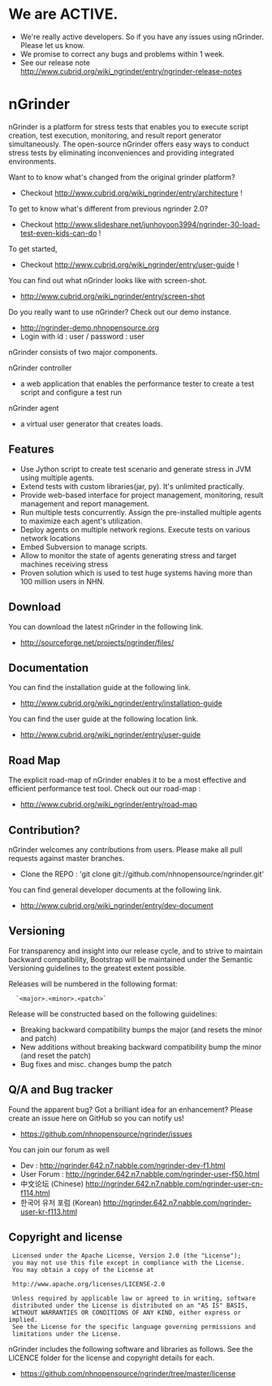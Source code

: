 We are ACTIVE.
==============
* We're really active developers. So if you have any issues using nGrinder. Please let us know.
* We promise to correct any bugs and problems within 1 week.
* See our release note http://www.cubrid.org/wiki_ngrinder/entry/ngrinder-release-notes

nGrinder 
========

nGrinder is a platform for stress tests that enables you to execute script creation, test execution, monitoring, and result report generator simultaneously. The open-source nGrinder offers easy ways to conduct stress tests by eliminating inconveniences and providing integrated environments.


Want to to know what's changed from the original grinder platform?
 * Checkout http://www.cubrid.org/wiki_ngrinder/entry/architecture !

To get to know what's different from previous ngrinder 2.0?
 * Checkout http://www.slideshare.net/junhoyoon3994/ngrinder-30-load-test-even-kids-can-do !

To get started,
 * Checkout http://www.cubrid.org/wiki_ngrinder/entry/user-guide !

You can find out what nGrinder looks like with screen-shot.
 * http://www.cubrid.org/wiki_ngrinder/entry/screen-shot

Do you really want to use nGrinder? Check out our demo instance.
 * http://ngrinder-demo.nhnopensource.org
 * Login with id : user / password : user

nGrinder consists of two major components. 

nGrinder controller
 * a web application that enables the performance tester to create a test script and configure a test run

nGrinder agent
* a virtual user generator that creates loads.

Features
--------

* Use Jython script to create test scenario and generate stress in JVM using multiple agents.
* Extend tests with custom libraries(jar, py). It's unlimited practically.
* Provide web-based interface for project management, monitoring, result management and report management.
* Run multiple tests concurrently. Assign the pre-installed multiple agents to maximize each agent's utilization.
* Deploy agents on multiple network regions. Execute tests on various network locations
* Embed Subversion to manage scripts.
* Allow to monitor the state of agents generating stress and target machines receiving stress
* Proven solution which is used to test huge systems having more than 100 million users in NHN.


Download
--------

You can download the latest nGrinder in the following link. 
* http://sourceforge.net/projects/ngrinder/files/

Documentation
-------------
You can find the installation guide at the following link.
* http://www.cubrid.org/wiki_ngrinder/entry/installation-guide

You can find the user guide at the following location link.
* http://www.cubrid.org/wiki_ngrinder/entry/user-guide

Road Map
--------
The explicit road-map of nGrinder enables it to be a most effective and efficient performance test tool.
Check out our road-map :
* http://www.cubrid.org/wiki_ngrinder/entry/road-map


Contribution?
-------------
nGrinder welcomes any contributions from users. Please make all pull requests against master branches.
* Clone the REPO : 'git clone git://github.com/nhnopensource/ngrinder.git'

You can find general developer documents at the following link.
 * http://www.cubrid.org/wiki_ngrinder/entry/dev-document

Versioning
----------

For transparency and insight into our release cycle, and to strive to maintain backward compatibility, Bootstrap will be maintained under the Semantic Versioning guidelines to the greatest extent possible.

Releases will be numbered in the following format:

      `<major>.<minor>.<patch>`

Release will be constructed based on the following guidelines:

* Breaking backward compatibility bumps the major (and resets the minor and patch)
* New additions without breaking backward compatibility bump the minor (and reset the patch)
* Bug fixes and misc. changes bump the patch


Q/A and Bug tracker
-------------------
Found the apparent bug? Got a brilliant idea for an enhancement? Please create an issue here on GitHub so you can notify us!
* https://github.com/nhnopensource/ngrinder/issues

You can join our forum as well
* Dev : http://ngrinder.642.n7.nabble.com/ngrinder-dev-f1.html 
* User Forum : http://ngrinder.642.n7.nabble.com/ngrinder-user-f50.html
* 中文论坛 (Chinese) http://ngrinder.642.n7.nabble.com/ngrinder-user-cn-f114.html
* 한국어 유저 포럼 (Korean) http://ngrinder.642.n7.nabble.com/ngrinder-user-kr-f113.html


Copyright and license
---------------------

     Licensed under the Apache License, Version 2.0 (the "License");
     you may not use this file except in compliance with the License.
     You may obtain a copy of the License at

     http://www.apache.org/licenses/LICENSE-2.0

     Unless required by applicable law or agreed to in writing, software
     distributed under the License is distributed on an "AS IS" BASIS,
     WITHOUT WARRANTIES OR CONDITIONS OF ANY KIND, either express or implied.
     See the License for the specific language governing permissions and
     limitations under the License. 
      
   
nGrinder includes the following software and libraries as follows. See the LICENCE folder for the license and copyright details for each.
* https://github.com/nhnopensource/ngrinder/tree/master/license
